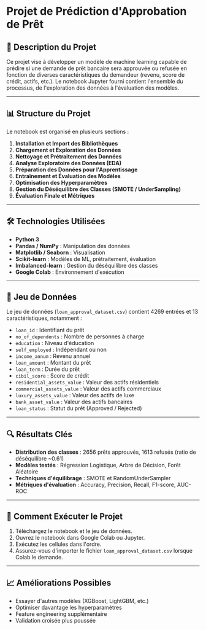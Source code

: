 # Projet de Prédiction d'Approbation de Prêt

## 📌 Description du Projet

Ce projet vise à développer un modèle de machine learning capable de prédire si une demande de prêt bancaire sera approuvée ou refusée en fonction de diverses caractéristiques du demandeur (revenu, score de crédit, actifs, etc.). Le notebook Jupyter fourni contient l'ensemble du processus, de l'exploration des données à l'évaluation des modèles.

---

## 📊 Structure du Projet

Le notebook est organisé en plusieurs sections :

1. **Installation et Import des Bibliothèques**
2. **Chargement et Exploration des Données**
3. **Nettoyage et Prétraitement des Données**
4. **Analyse Exploratoire des Données (EDA)**
5. **Préparation des Données pour l'Apprentissage**
6. **Entraînement et Évaluation des Modèles**
7. **Optimisation des Hyperparamètres**
8. **Gestion du Déséquilibre des Classes (SMOTE / UnderSampling)**
9. **Évaluation Finale et Métriques**

---

## 🛠️ Technologies Utilisées

- **Python 3**
- **Pandas / NumPy** : Manipulation des données
- **Matplotlib / Seaborn** : Visualisation
- **Scikit-learn** : Modèles de ML, prétraitement, évaluation
- **Imbalanced-learn** : Gestion du déséquilibre des classes
- **Google Colab** : Environnement d'exécution

---

## 📁 Jeu de Données

Le jeu de données (`loan_approval_dataset.csv`) contient 4269 entrées et 13 caractéristiques, notamment :

- `loan_id` : Identifiant du prêt
- `no_of_dependents` : Nombre de personnes à charge
- `education` : Niveau d'éducation
- `self_employed` : Indépendant ou non
- `income_annum` : Revenu annuel
- `loan_amount` : Montant du prêt
- `loan_term` : Durée du prêt
- `cibil_score` : Score de crédit
- `residential_assets_value` : Valeur des actifs résidentiels
- `commercial_assets_value` : Valeur des actifs commerciaux
- `luxury_assets_value` : Valeur des actifs de luxe
- `bank_asset_value` : Valeur des actifs bancaires
- `loan_status` : Statut du prêt (Approved / Rejected)

---

## 🔍 Résultats Clés

- **Distribution des classes** : 2656 prêts approuvés, 1613 refusés (ratio de déséquilibre ~0.61)
- **Modèles testés** : Régression Logistique, Arbre de Décision, Forêt Aléatoire
- **Techniques d'équilibrage** : SMOTE et RandomUnderSampler
- **Métriques d'évaluation** : Accuracy, Precision, Recall, F1-score, AUC-ROC

---

## 🚀 Comment Exécuter le Projet

1. Téléchargez le notebook et le jeu de données.
2. Ouvrez le notebook dans Google Colab ou Jupyter.
3. Exécutez les cellules dans l'ordre.
4. Assurez-vous d'importer le fichier `loan_approval_dataset.csv` lorsque Colab le demande.

---

## 📈 Améliorations Possibles

- Essayer d'autres modèles (XGBoost, LightGBM, etc.)
- Optimiser davantage les hyperparamètres
- Feature engineering supplémentaire
- Validation croisée plus poussée

